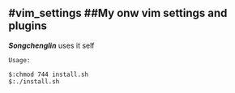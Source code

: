 #vim_settings
##My onw vim settings and plugins
------------
***Songchenglin*** uses it self

`Usage:`
```
$:chmod 744 install.sh
$:./install.sh
```
